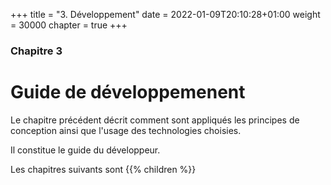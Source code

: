 +++
title = "3. Développement"
date = 2022-01-09T20:10:28+01:00
weight = 30000
chapter = true
+++

### Chapitre 3

# Guide de développemenent

Le chapitre précédent décrit comment sont appliqués les principes de conception ainsi que l'usage des technologies choisies.

Il constitue le guide du développeur.

Les chapitres suivants sont
{{% children  %}}